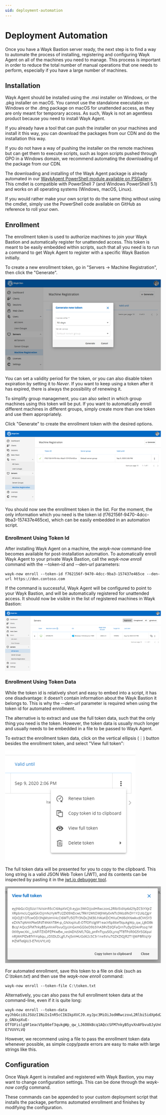 ```yaml
---
uid: deployment-automation
---
```


# Deployment Automation

Once you have a Wayk Bastion server ready, the next step is to find a way to automate the process of installing, registering and configuring Wayk Agent on all of the machines you need to manage. This process is important in order to reduce the total number of manual operations that one needs to perform, especially if you have a large number of machines.

## Installation

Wayk Agent should be installed using the .msi installer on Windows, or the .pkg installer on macOS. You cannot use the standalone executable on Windows or the .dmg package on macOS for unattended access, as they are only meant for temporary access. As such, Wayk is not an agentless product because you need to install Wayk Agent.

If you already have a tool that can push the installer on your machines and install it this way, you can download the packages from our CDN and do the installation this way.

If you do not have a way of pushing the installer on the remote machines but can get them to execute scripts, such as logon scripts pushed through GPO in a Windows domain, we recommend automating the downloading of the package from our CDN.

The downloading and installing of the Wayk Agent package is already automated in our [WaykAgent PowerShell module available on PSGallery](https://www.powershellgallery.com/packages/WaykAgent). This cmdlet is compatible with PowerShell 7 (and Windows PowerShell 5.1) and works on all operating systems (Windows, macOS, Linux).

If you would rather make your own script to do the same thing without using the cmdlet, simply use the PowerShell code available on GitHub as reference to roll your own.

## Enrollment

The enrollment token is used to authorize machines to join your Wayk Bastion and automatically register for unattended access. This token is meant to be easily embedded within scripts, such that all you need is to run a command to get Wayk Agent to register with a specific Wayk Bastion initially.

To create a new enrollment token, go in "Servers → Machine Registration", then click the "Generate".

![New Enrollment Token](../../images/den_enrollment_token_new.png)

You can set a validity period for the token, or you can also disable token expiration by setting it to *Never*. If you want to keep using a token after it has expired, there is always the possibility of renewing it.

To simplify group management, you can also select in which group machines using this token will be put. If you want to automatically enroll different machines in different groups, simply create more than one token and use them appropriately.

Click "Generate" to create the enrollment token with the desired options.

![Enrollment Token Id](../../images/den_enrollment_token_id.png)

You should now see the enrollment token in the list. For the moment, the only information which you need is the token id (f762156f-9470-4dcc-9ba3-157437e465ce), which can be easily embedded in an automation script.

### Enrollment Using Token Id

After installing Wayk Agent on a machine, the *wayk-now* command-line becomes available for post-installation automation. To automatically enroll Wayk Agent to your private Wayk Bastion, call the *wayk-now enroll* command with the --token-id and --den-url parameters:

    wayk-now enroll --token-id f762156f-9470-4dcc-9ba3-157437e465ce --den-url https://den.contoso.com

If the command is successful, Wayk Agent will be configured to point to your Wayk Bastion, and will be automatically registered for unattended access. It should now be visible in the list of registered machines in Wayk Bastion:

![Enrollment Token - Machine](../../images/den_enrollment_machine.png)

### Enrollment Using Token Data

While the token id is relatively short and easy to embed into a script, it has one disadvantage: it doesn’t contain information about the Wayk Bastion it belongs to. This is why the *--den-url* parameter is required when using the token id for automated enrollment.

The alternative is to extract and use the full token data, such that the only thing you need is the token. However, the token data is usually much longer and usually needs to be embedded in a file to be passed to Wayk Agent.

To extract the enrollment token data, click on the vertical ellipsis (⋮) button besides the enrollment token, and select "View full token":

![Enrollment Token - Actions](../../images/den_enrollment_token_actions.png)

The full token data will be presented for you to copy to the clipboard. This long string is a valid JSON Web Token (JWT), and its contents can be inspected by pasting it in the [jwt.io debugger tool](https://jwt.io/).

![Enrollment Token - Data](../../images/den_enrollment_token_data.png)

For automated enrollment, save this token to a file on disk (such as *C:\\token.txt*) and then use the *wayk-now enroll* command:

    wayk-now enroll --token-file C:\token.txt

Alternatively, you can also pass the full enrollment token data at the command-line, even if it is quite long:

    wayk-now enroll --token-data eyJhbGciOiJSUzI1NiIsInR5cCI6IkpXVCJ9.eyJpc3MiOiJodHRwczovL2Rlbi5idXp6d29yZC5tYXJrZXRpbmciLCJqdGkiOiJmNzYyMTU2Zi05NDcwLTRkY2MtOWJhMy0xNTc0MzdlNDY1Y2UiLCJpYXQiOjE1OTcwODI3NjMsImV4cCI6MTU5OTY3NDc2M30.hWaKDCHXuCHd6dXNwkvdCVKSY3eZXN7qWKKPkeSFdT4NkhT8H-p_GNXxpXuE-OTfOFislg9F1eacV5p86ef3qukgWp_qw_LJ6O8kBcq1AQccSFM7nkyB5yvXnAFbvuOJyUnGxmGG0eO9b3ihA3RVZdQFaQrn7uDyQSAnPssq1M0tli9ywcXki__IzAFI7ZXDPZPKwEw_xedADNSNfL7Gb_pnFnTsyuSOLynq7T8TPdR0G5YSG6palnRjWKPlZeEfYhYq6qu_zDSDLDLgfLFxjSxVHUGd62cSC3r1ne5Viu7GZKZIQJR2T1ljWPBfttqYjrHZMTe6JiU3-E7VUVYLVQ

However, we recommend using a file to pass the enrollment token data whenever possible, as simple copy/paste errors are easy to make with large strings like this.

## Configuration

Once Wayk Agent is installed and registered with Wayk Bastion, you may want to change configuration settings. This can be done through the *wayk-now config* command.

These commands can be appended to your custom deployment script that installs the package, performs automated enrollment and finishes by modifying the configuration.
